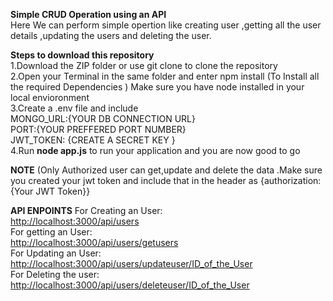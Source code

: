 **Simple CRUD Operation using an API**   
Here We can perform simple opertion like creating user ,getting all the user details ,updating the users and deleting the user.  

**Steps to download this repository**  
1.Download the ZIP folder or use git clone to clone the repository  
2.Open your Terminal in the same folder and enter npm install (To Install all the required Dependencies ) Make sure you have node installed in your local envioronment    
3.Create a .env file and include   
MONGO_URL:{YOUR DB CONNECTION URL}  
PORT:{YOUR PREFFERED PORT NUMBER}  
JWT_TOKEN: {CREATE A SECRET KEY }  
4.Run **node app.js** to run your application and you are now good to go  

**NOTE** (Only Authorized user can get,update and delete the data .Make sure you created your jwt token and include that in the header as {authorization:{Your JWT Token}}    

**API ENPOINTS**
For Creating an User:    
[http://localhost:3000/api/users](http://localhost:3000/api/users)  
For getting an User:   
[http://localhost:3000/api/users/getusers](http://localhost:3000/api/users/getusers)  
For Updating an User:  
[http://localhost:3000/api/users/updateuser/ID_of_the_User](http://localhost:3000/api/users/updateuser/IDoftheUser)  
For Deleting the user:  
[http://localhost:3000/api/users/deleteuser/ID_of_the_User](http://localhost:3000/api/users/deleteuser/IDoftheUser)  



